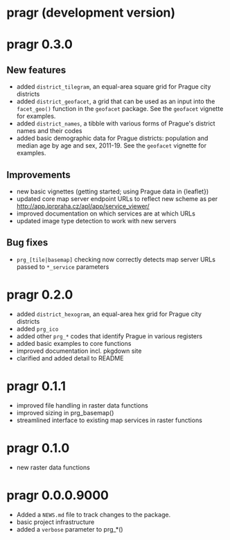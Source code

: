 # pragr (development version)

# pragr 0.3.0

## New features

* added `district_tilegram`, an equal-area square grid for Prague city districts 
* added `district_geofacet`, a grid that can be used as an input into the `facet_geo()` 
function in the `geofacet` package. See the `geofacet` vignette for examples.
* added `district_names`, a tibble with various forms of Prague's district names and their codes
* added basic demographic data for Prague districts: population and median age by age and sex, 2011-19. See the `geofacet` vignette for examples.

## Improvements

* new basic vignettes (getting started; using Prague data in {leaflet})
* updated core map server endpoint URLs to reflect new scheme as per http://app.iprpraha.cz/apl/app/service_viewer/
* improved documentation on which services are at which URLs
* updated image type detection to work with new servers

## Bug fixes

* `prg_[tile|basemap]` checking now correctly detects map server URLs passed to `*_service` parameters

# pragr 0.2.0

* added `district_hexogram`, an equal-area hex grid for Prague city districts 
* added `prg_ico`
* added other `prg_*` codes that identify Prague in various registers
* added basic examples to core functions
* improved documentation incl. pkgdown site
* clarified and added detail to README

# pragr 0.1.1

* improved file handling in raster data functions
* improved sizing in prg_basemap()
* streamlined interface to existing map services in raster functions

# pragr 0.1.0

* new raster data functions

# pragr 0.0.0.9000

* Added a `NEWS.md` file to track changes to the package.
* basic project infrastructure
* added a `verbose` parameter to prg_*()
